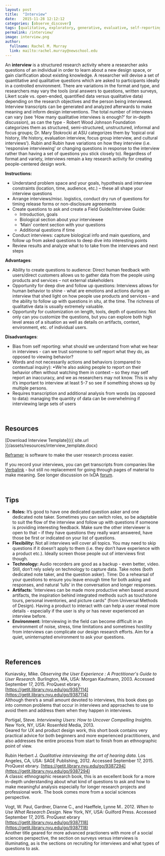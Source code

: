 ```yaml
---
layout: post
title:  "Interview"
date:   2015-11-28 12:12:12
categories: [observe_discover]
tags: [qualitative, exploratory, generative, evaluative, self-reporting]
permalink: /interview/
image: interview.png
author:
  fullname: Rachel M. Murray
  link: mailto:rachel.murray@newschool.edu
---
```


An **interview** is a structured research activity where a researcher asks questions of an individual in order to learn about a new design space, or gain clarification about existing knowledge.  A researcher will devise a set of quantitative and qualitative questions which are asked to participants ideally in a controlled environment.  There are variations in the format and type, and researchers may vary the tools (oral answers to questions, written surveys, Likert scale vs. open-ended, quantified data versus qualitative data) depending on the research objectives and the person being interviewed.  Interview transcripts can be generated and analyzed afterwards to make meaning and inform design interventions.  The total number of interviews can vary (see ‘How many qualitative interviews is enough?’ for in-depth discussion), as can the type - Robert Wood Johnson Foundation categorizes them as structured, semi-structured, unstructured, informal and focus groups; Dr. Mary Stokrocki at ASU categorizes them by ‘topical oral history, life history, evaluation interview, focus group interview, and cultural interviews’). Rubin and Rubin have variations on how they interview (i.e. ‘responsive interviewing’ or changing questions in response to the interview rather than having a set of questions you stick closely to).   Regardless of format and variety, interviews remain a key research activity for creating people-centered design work.

**Instructions:**

* Understand problem space and your goals, hypothesis and interview constraints (location, time, audience, etc.) – these all shape your interview questions
* Arrange interviews/misc. logistics, conduct dry run of questions for timing release forms or  non-disclosure agreements
* Create questions to ask and create a Field Guide/Interview Guide:
  * Introduction, goals
  * Biological section about your interviewee
  * ‘Main’ content section with your questions
  * Additional questions if time
* Conduct interviews: capture biological info and main questions, and follow up from asked questions to deep dive into interesting points
* Review results and analyze what to to take from the interviews and next steps

**Advantages**:

* Ability to create questions to audience: Direct human feedback with users/direct customers allows us to gather data from the people using products and services – not external stakeholders
* Opportunity for deep dive and follow up questions: Interviews allows for human behavior to shine - what are emotions and actions during an interview that shed light on how people use products and services – and the ability to follow up with questions in situ, at the time.  The richness of qualitative data is usually extremely valuable.
* Opportunity for customization on length, tools, depth of questions: Not only can you customize the questions, but you can explore both high level areas of a situation as well as details on artifacts, context, environment, etc. of individual users.

**Disadvantages**:

* Bias from self reporting: what should we understand from what we hear in interviews - can we trust someone to self report what they do, as opposed to viewing behavior?
* Words and not necessarily actions and behaviors (compared to contextual inquiry): •We’re also asking people to report on their behavior often without watching them in context – so they may self report an inaccuracy, and we as researchers may not know.  This is why it’s important to interview at least 5-7 so see if something shows up by multiple persons.
* Requires transcription and additional analysis from words (as opposed to data): managing the quantity of data can be overwhelming if interviewing large sets of users

<br>

## Resources
[Download Interview Template]({{ site.url }}/assets/resources/interview_template.docx)

[Reframer](https://www.optimalworkshop.com/reframer) is software to make the user research process easier.

If you record your interviews, you can get transcripts from companies like [Verbalink](http://verbalink.com) - but still no replacement for going through pages of material to make meaning.  See longer discussion on IxDA [forum](ixda.org/node/14521).

<br>

## Tips

* **Roles:** It’s good to have one dedicated question asker and one dedicated note taker.  Sometimes you can switch roles, so be adaptable to suit the flow of the interview and follow up with questions if someone is providing interesting feedback.  Make sure the other interviewer is open to that – if they have questions they really want answered, have those be first or indicated on your list of questions.
* **Flexibility:** Not all interviews will cover all topics.  You may need to skip questions if it doesn’t apply to them (i.e. they don’t have experience with a product etc.).  Ideally screen those people out of interviews first though.
* **Technology:** Audio recorders are good as a backup - even better, video.  Still, don’t rely solely on technology to capture data.  Take notes (both dedicated note taker, and the question asker).  Time: Do a rehearsal of your questions to ensure you leave enough time for both asking and responses, and natural ‘lulls’ in the conversation and longer responses.
* **Artifacts:** ‘Interviews can be made more productive when based around artifacts, the inspiration behind integrated methods such as touchstone tours, personal inventories, and picture cards” (from Universal Methods of Design).  Having a product to interact with can help a user reveal more details - especially if the user is shy or has never experienced an interview before.
* **Environment:** Interviewing in the field can become difficult in an environment of noise, stress, time limitations and sometimes hostility from interviews can complicate our design research efforts.  Aim for a quiet, uninterrupted environment to ask your questions.

<br>

## References

Kuniavsky, Mike. *Observing the User Experience : A Practitioner's Guide to User Research.* Burlington, MA, USA: Morgan Kaufmann, 2003. Accessed September 17, 2015. ProQuest ebrary. [https://getit.library.nyu.edu/go/9387114](https://getit.library.nyu.edu/go/9387114)  
Although there’s a small amount devoted to interviews, this book does go into common problems that occur in interviews and approaches to use to avoid them and address them when they happen in interviews. 

Portigal, Steve.  *Interviewing Users: How to Uncover Compelling Insights.*  New York, NY, USA: Rosenfeld Media, 2013.  
Geared for UX and product design work, this short book contains very practical advice for both beginners and more experienced practitioners, and also addresses the entire process from start to finish from an ethnographic point of view.

Rubin Herbert J. *Qualitative interviewing: the art of hearing data.* Los Angeles, CA, USA: SAGE Publishing,  2012. Accessed September 17, 2015. ProQuest ebrary.  [https://getit.library.nyu.edu/go/9387294](https://getit.library.nyu.edu/go/9387294)  
A classic ethnographic research book, this is an excellent book for a more in-depth understanding about what kind of questions to ask and how to make meaningful analysis especially for longer research projects and professional work. The book comes more from a social sciences perspective.

Vogt, W. Paul, Gardner, Dianne C., and Haeffele, Lynne M.. 2012. *When to Use What Research Design.* New York, NY, USA: Guilford Press. Accessed September 17, 2015. ProQuest ebrary [https://getit.library.nyu.edu/go/9387118](https://getit.library.nyu.edu/go/9387118)  
Another title geared for more advanced practioners with more of a social sciences perspective, the section on surveys versus interviews is illuminating, as is the sections on recruiting for interviews and what types of questions to ask.
